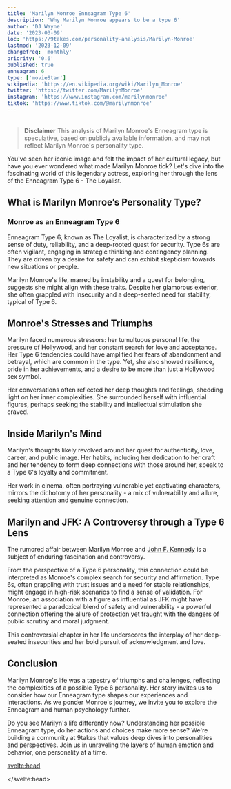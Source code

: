 ```yaml
---
title: 'Marilyn Monroe Enneagram Type 6'
description: 'Why Marilyn Monroe appears to be a type 6'
author: 'DJ Wayne'
date: '2023-03-09'
loc: 'https://9takes.com/personality-analysis/Marilyn-Monroe'
lastmod: '2023-12-09'
changefreq: 'monthly'
priority: '0.6'
published: true
enneagram: 6
type: ['movieStar']
wikipedia: 'https://en.wikipedia.org/wiki/Marilyn_Monroe'
twitter: 'https://twitter.com/MarilynMonroe'
instagram: 'https://www.instagram.com/marilynmonroe'
tiktok: 'https://www.tiktok.com/@marilynmonroe'
---
```


<script>
    import  PopCard  from "$lib/components/atoms/PopCard.svelte";
</script>

<div
    style="display: flex;
    justify-content: center;
    margin: 1rem 0;
    "
>
    <PopCard
        image={`/types/6s/${'Marilyn-Monroe'}.webp`}
        showIcon={false}
        enneagramType="6"
        displayText="Marilyn Monroe"
        subtext=""
    />
</div>

> **Disclaimer** This analysis of Marilyn Monroe's Enneagram type is speculative, based on publicly available information, and may not reflect Marilyn Monroe's personality type.

<p class="firstLetter">You've seen her iconic image and felt the impact of her cultural legacy, but have you ever wondered what made Marilyn Monroe tick? Let's dive into the fascinating world of this legendary actress, exploring her through the lens of the Enneagram Type 6 - The Loyalist.</p>

## What is Marilyn Monroe’s Personality Type?

### Monroe as an Enneagram Type 6

Enneagram Type 6, known as The Loyalist, is characterized by a strong sense of duty, reliability, and a deep-rooted quest for security. Type 6s are often vigilant, engaging in strategic thinking and contingency planning. They are driven by a desire for safety and can exhibit skepticism towards new situations or people.

Marilyn Monroe's life, marred by instability and a quest for belonging, suggests she might align with these traits. Despite her glamorous exterior, she often grappled with insecurity and a deep-seated need for stability, typical of Type 6.

## Monroe's Stresses and Triumphs

Marilyn faced numerous stressors: her tumultuous personal life, the pressure of Hollywood, and her constant search for love and acceptance. Her Type 6 tendencies could have amplified her fears of abandonment and betrayal, which are common in the type. Yet, she also showed resilience, pride in her achievements, and a desire to be more than just a Hollywood sex symbol.

Her conversations often reflected her deep thoughts and feelings, shedding light on her inner complexities. She surrounded herself with influential figures, perhaps seeking the stability and intellectual stimulation she craved.

## Inside Marilyn's Mind

Marilyn's thoughts likely revolved around her quest for authenticity, love, career, and public image. Her habits, including her dedication to her craft and her tendency to form deep connections with those around her, speak to a Type 6's loyalty and commitment.

Her work in cinema, often portraying vulnerable yet captivating characters, mirrors the dichotomy of her personality - a mix of vulnerability and allure, seeking attention and genuine connection.

## Marilyn and JFK: A Controversy through a Type 6 Lens

The rumored affair between Marilyn Monroe and <a href="/personality-analysis/John-F-Kennedy">John F. Kennedy</a> is a subject of enduring fascination and controversy.

From the perspective of a Type 6 personality, this connection could be interpreted as Monroe's complex search for security and affirmation. Type 6s, often grappling with trust issues and a need for stable relationships, might engage in high-risk scenarios to find a sense of validation. For Monroe, an association with a figure as influential as JFK might have represented a paradoxical blend of safety and vulnerability - a powerful connection offering the allure of protection yet fraught with the dangers of public scrutiny and moral judgment.

This controversial chapter in her life underscores the interplay of her deep-seated insecurities and her bold pursuit of acknowledgment and love.

## Conclusion

Marilyn Monroe's life was a tapestry of triumphs and challenges, reflecting the complexities of a possible Type 6 personality. Her story invites us to consider how our Enneagram type shapes our experiences and interactions. As we ponder Monroe's journey, we invite you to explore the Enneagram and human psychology further.

Do you see Marilyn's life differently now? Understanding her possible Enneagram type, do her actions and choices make more sense? We're building a community at 9takes that values deep dives into personalities and perspectives. Join us in unraveling the layers of human emotion and behavior, one personality at a time.

<svelte:head>

<script type="application/ld+json">
  {
  "@context": "http://schema.org",
  "@graph": [
    {
      "@type": "Article",
      "articleBody": "This article goes into Marilyn Monroe's personality from the Enneagram Type 6 - The Loyalist perspective. It explores her life's stresses, triumphs, and controversies, including her rumored affair with JFK, and how these may align with Type 6 characteristics. The article aims to provide insights into Monroe's inner world, her thoughts, feelings, and habits, all through the Enneagram lens.",
      "creator": {
        "@type": "Person",
        "name": "DJ Wayne",
        "sameAs": ["https://www.instagram.com/djwayne3/", "https://www.youtube.com/@djwayne3", "https://www.linkedin.com/in/davidtwayne/", "https://twitter.com/djwayne3"
        ]
      },
      "author": {
        "@type": "Person",
        "name": "DJ Wayne",
        "sameAs": [
          "https://www.instagram.com/djwayne3/",
          "https://www.youtube.com/@djwayne3",
          "https://www.linkedin.com/in/davidtwayne/",
          "https://twitter.com/djwayne3"
        ]
      },
      "dateModified": {
        "@type": "Date",
        "@value": "2023-12-09"
      },
      "datePublished": {
        "@type": "Date",
        "@value": "2023-03-09"
      },
      "description": "Exploring Marilyn Monroe's Enneagram Type 6 personality, this blog post examines her life, her actions, and her choices through this perspective, providing a deeper understanding of her complex nature.",
      "headline": "Marilyn Monroe's Enneagram Type 6 Personality: A Deep Dive",
      "image": {
        "@type": "ImageObject",
        "height": 900,
        "url": "https://9takes.com/types/6s/Marilyn-Monroe.webp",
        "width": 900
      },
      "mainEntityOfPage": {
        "@id": "https://9takes.com/personality-analysis/Marilyn-Monroe",
        "@type": "WebPage"
      },
      "mentions": {
        "@type": "Person",
        "name": "Marilyn Monroe",
        "sameAs": ["https://en.wikipedia.org/wiki/Marilyn_Monroe"]
      },
      "publisher": {
        "@type": "Organization",
        "sameAs": ["https://www.instagram.com/9takesdotcom/", "https://twitter.com/9takesdotcom"],
        "logo": {
          "@type": "ImageObject",
          "url": "https://9takes.com/brand/aero.png"
        },
        "name": "9takes"
      }
    },
    {
      "@type": "FAQPage",
      "mainEntity": [
        {
            "@type": "Question",
            "acceptedAnswer": {
                "@type": "Answer",
                "text": "Marilyn Monroe is considered an Enneagram Type 6 due to her quest for stability, deep-rooted insecurities, and need for affirmation, traits common to Type 6 personalities. Her life's challenges and pursuits reflect the Type 6 characteristics of seeking security and loyalty."
            },
            "name": "Why is Marilyn Monroe considered an Enneagram Type 6?"
            },
        {
            "@type": "Question",
            "acceptedAnswer": {
                "@type": "Answer",
                "text": "Marilyn Monroe's Type 6 personality may have influenced her relationships by creating a deep desire for security and loyalty, leading her to form connections with influential figures and possibly contributing to her rumored affair with JFK."
            },
            "name": "How did Marilyn Monroe's Type 6 personality affect her relationships?"
        },
        {
            "@type": "Question",
            "acceptedAnswer": {
                "@type": "Answer",
                "text": "Key traits of an Enneagram Type 6, as seen in Marilyn Monroe, include a strong desire for security, loyalty, skepticism, strategic thinking, and a tendency towards anxiety and seeking affirmation."
            },
            "name": "What are the key traits of an Enneagram Type 6 like Marilyn Monroe?"
        },
        {
            "@type": "Question",
            "acceptedAnswer": {
                "@type": "Answer",
                "text": "Marilyn Monroe's Enneagram Type 6 may explain her career choices as attempts to find security and validation, leading her to roles that balanced vulnerability and allure, reflecting her own personality conflicts."
            },
            "name": "How does the Enneagram Type 6 explain Marilyn Monroe's career choices?"
        }
      ]
    }
  ]
}

</script>

</svelte:head>
